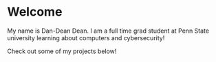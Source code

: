 # Welcome 
My name is Dan-Dean Dean. I am a full time grad student at Penn State university learning about computers and cybersecurity!

Check out some of my projects below!
